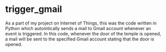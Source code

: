 # trigger_gmail
As a part of my project on Internet of Things, this was the code written in Python which automtically sends a mail to Gmail account whenever an event is triggered.
In this code, whenever the door of the temple is opened, a mail will be sent to the specified Gmail account stating that the door is opened.
